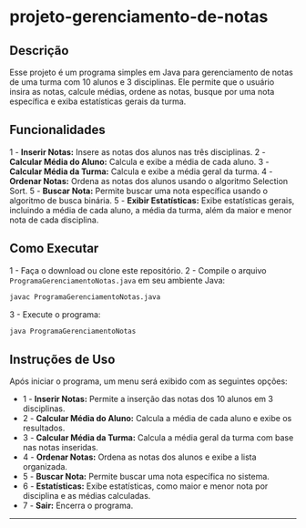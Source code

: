 # projeto-gerenciamento-de-notas

## Descrição

Esse projeto é um programa simples em Java para gerenciamento de notas de uma turma com 10 alunos e 3 disciplinas. Ele permite que o usuário insira as notas, calcule médias, ordene as notas, busque por uma nota específica e exiba estatísticas gerais da turma.

## Funcionalidades

1 - **Inserir Notas:** Insere as notas dos alunos nas três disciplinas.
2 - **Calcular Média do Aluno:** Calcula e exibe a média de cada aluno.
3 - **Calcular Média da Turma:** Calcula e exibe a média geral da turma.
4 - **Ordenar Notas:** Ordena as notas dos alunos usando o algoritmo Selection Sort.
5 - **Buscar Nota:** Permite buscar uma nota específica usando o algoritmo de busca binária.
5 - **Exibir Estatísticas:** Exibe estatísticas gerais, incluindo a média de cada aluno, a média da turma, além da maior e menor nota de cada disciplina.

## Como Executar

1 - Faça o download ou clone este repositório.
2 - Compile o arquivo `ProgramaGerenciamentoNotas.java` em seu ambiente Java:

```bash
javac ProgramaGerenciamentoNotas.java
```

3 - Execute o programa:

```bash
java ProgramaGerenciamentoNotas
```

## Instruções de Uso

Após iniciar o programa, um menu será exibido com as seguintes opções:

- 1 - **Inserir Notas:** Permite a inserção das notas dos 10 alunos em 3 disciplinas.
- 2 - **Calcular Média do Aluno:** Calcula a média de cada aluno e exibe os resultados.
- 3 - **Calcular Média da Turma:** Calcula a média geral da turma com base nas notas inseridas.
- 4 - **Ordenar Notas:** Ordena as notas dos alunos e exibe a lista organizada.
- 5 - **Buscar Nota:** Permite buscar uma nota específica no sistema.
- 6 - **Estatísticas:** Exibe estatísticas, como maior e menor nota por disciplina e as médias calculadas.
- 7 - **Sair:** Encerra o programa.

---
